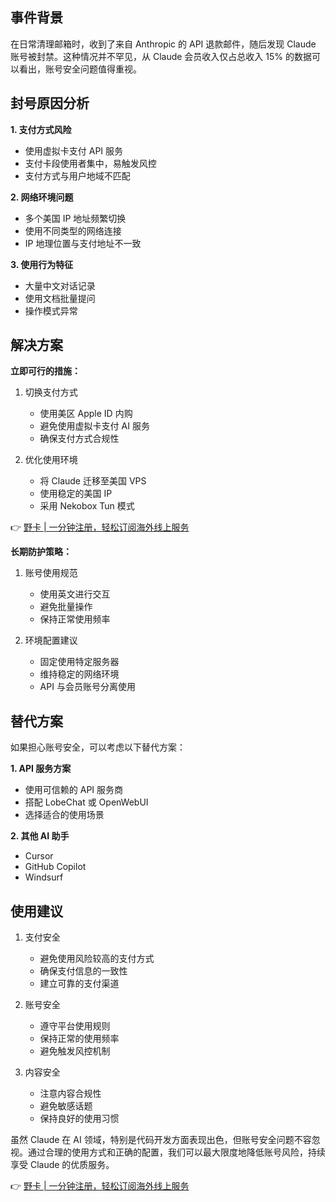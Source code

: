 ## **事件背景**

在日常清理邮箱时，收到了来自 Anthropic 的 API 退款邮件，随后发现 Claude 账号被封禁。这种情况并不罕见，从 Claude 会员收入仅占总收入 15% 的数据可以看出，账号安全问题值得重视。

## **封号原因分析**

**1. 支付方式风险**
- 使用虚拟卡支付 API 服务
- 支付卡段使用者集中，易触发风控
- 支付方式与用户地域不匹配

**2. 网络环境问题**
- 多个美国 IP 地址频繁切换
- 使用不同类型的网络连接
- IP 地理位置与支付地址不一致

**3. 使用行为特征**
- 大量中文对话记录
- 使用文档批量提问
- 操作模式异常

## **解决方案**

**立即可行的措施：**
1. 切换支付方式
   - 使用美区 Apple ID 内购
   - 避免使用虚拟卡支付 AI 服务
   - 确保支付方式合规性

2. 优化使用环境
   - 将 Claude 迁移至美国 VPS
   - 使用稳定的美国 IP
   - 采用 Nekobox Tun 模式

👉 [野卡 | 一分钟注册，轻松订阅海外线上服务](https://bit.ly/bewildcard)

**长期防护策略：**
1. 账号使用规范
   - 使用英文进行交互
   - 避免批量操作
   - 保持正常使用频率

2. 环境配置建议
   - 固定使用特定服务器
   - 维持稳定的网络环境
   - API 与会员账号分离使用

## **替代方案**

如果担心账号安全，可以考虑以下替代方案：

**1. API 服务方案**
- 使用可信赖的 API 服务商
- 搭配 LobeChat 或 OpenWebUI
- 选择适合的使用场景

**2. 其他 AI 助手**
- Cursor
- GitHub Copilot
- Windsurf

## **使用建议**

1. 支付安全
   - 避免使用风险较高的支付方式
   - 确保支付信息的一致性
   - 建立可靠的支付渠道

2. 账号安全
   - 遵守平台使用规则
   - 保持正常的使用频率
   - 避免触发风控机制

3. 内容安全
   - 注意内容合规性
   - 避免敏感话题
   - 保持良好的使用习惯

虽然 Claude 在 AI 领域，特别是代码开发方面表现出色，但账号安全问题不容忽视。通过合理的使用方式和正确的配置，我们可以最大限度地降低账号风险，持续享受 Claude 的优质服务。

👉 [野卡 | 一分钟注册，轻松订阅海外线上服务](https://bit.ly/bewildcard)